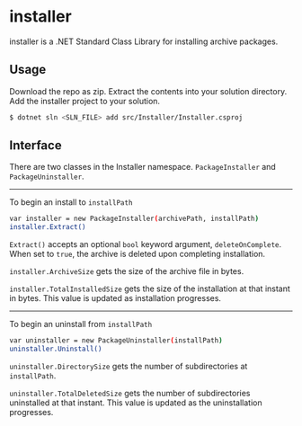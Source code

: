 # installer

installer is a .NET Standard Class Library for installing archive packages.

## Usage

Download the repo as zip. Extract the contents into your solution directory. Add the installer project to your solution.

```sh
$ dotnet sln <SLN_FILE> add src/Installer/Installer.csproj
```

## Interface

There are two classes in the Installer namespace. `PackageInstaller` and `PackageUninstaller`.

---

To begin an install to `installPath`

```sh
var installer = new PackageInstaller(archivePath, installPath)
installer.Extract()
```

`Extract()` accepts an optional `bool` keyword argument, `deleteOnComplete`. When set to `true`, the archive is deleted upon completing installation.

`installer.ArchiveSize` gets the size of the archive file in bytes.

`installer.TotalInstalledSize` gets the size of the installation at that instant in bytes. This value is updated as installation progresses.

---

To begin an uninstall from `installPath`

```sh
var uninstaller = new PackageUninstaller(installPath)
uninstaller.Uninstall()
```

`uninstaller.DirectorySize` gets the number of subdirectories at `installPath`.

`uninstaller.TotalDeletedSize` gets the number of subdirectories uninstalled at that instant. This value is updated as the uninstallation progresses.
